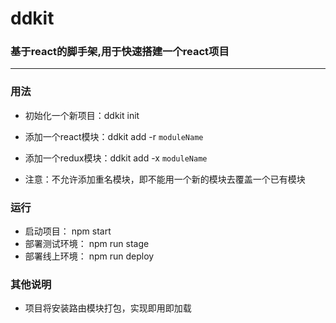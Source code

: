 # ddkit
### 基于react的脚手架,用于快速搭建一个react项目

****************************************
### 用法
- 初始化一个新项目：ddkit init

- 添加一个react模块：ddkit add -r `moduleName`

- 添加一个redux模块：ddkit add -x `moduleName`

- 注意：不允许添加重名模块，即不能用一个新的模块去覆盖一个已有模块


### 运行

- 启动项目： npm start
- 部署测试环境： npm run stage
- 部署线上环境： npm run deploy


### 其他说明

- 项目将安装路由模块打包，实现即用即加载

